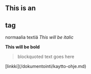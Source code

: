 ## This is an <h2> tag

normaalia textiä 
_This will be italic_

__This will be bold__

<blockquote><p>blockquoted text goes here</p></blockquote>
[linkki](/dokumentointi/kaytto-ohje.md)

